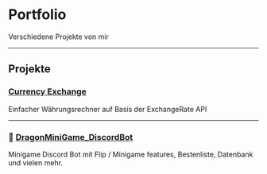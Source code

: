 # Portfolio

Verschiedene Projekte von mir

---

## Projekte

### [Currency Exchange](https://github.com/PatrickSantoZZ/Portfolio/tree/main/Currency_Exchange)
Einfacher Währungsrechner auf Basis der ExchangeRate API

---

### 🐉 [DragonMiniGame_DiscordBot](https://github.com/PatrickSantoZZ/DragonMiniGame_DiscordBot)

Minigame Discord Bot mit Flip / Minigame features, Bestenliste, Datenbank und vielen mehr.

